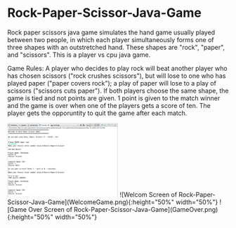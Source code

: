 # Rock-Paper-Scissor-Java-Game
Rock paper scissors java game simulates the hand game usually played between two people, in which each player simultaneously forms one of three shapes with an outstretched hand. These shapes are "rock", "paper", and "scissors". This is a player vs cpu java game. 

Game Rules: 
A player who decides to play rock will beat another player who has chosen scissors ("rock crushes scissors"), but will lose to one who has played paper ("paper covers rock"); a play of paper will lose to a play of scissors ("scissors cuts paper"). If both players choose the same shape, the game is tied and not points are given. 1 point is given to the match winner and the game is over when one of the players gets a score of ten. The player gets the opporuntity to quit the game after each match. 

<img src="WelcomeGame.png" width="50%" height="50%">
![Welcom Screen of Rock-Paper-Scissor-Java-Game](WelcomeGame.png){:height="50%" width="50%"}
![Game Over Screen of Rock-Paper-Scissor-Java-Game](GameOver.png){:height="50%" width="50%"}
